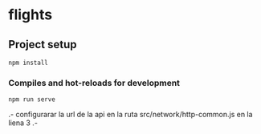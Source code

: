 # flights

## Project setup
```
npm install
```

### Compiles and hot-reloads for development
```
npm run serve
```
.- configurarar la url de la api en la ruta src/network/http-common.js en la liena 3
.- 